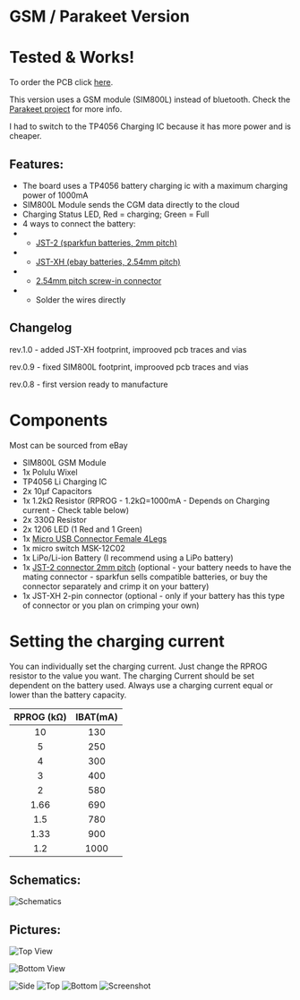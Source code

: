 # GSM / Parakeet Version

# Tested & Works!
To order the PCB click [here](https://oshpark.com/shared_projects/pyIarV64).

This version uses a GSM module (SIM800L) instead of bluetooth. Check the [Parakeet project](https://jamorham.github.io/) for more info.

I had to switch to the TP4056 Charging IC because it has more power and is cheaper.


## Features:

- The board uses a TP4056 battery charging ic with a maximum charging power of 1000mA
- SIM800L Module sends the CGM data directly to the cloud
- Charging Status LED, Red = charging; Green = Full
- 4 ways to connect the battery: 
- - [JST-2 (sparkfun batteries, 2mm pitch)](https://www.sparkfun.com/products/341)
- - [JST-XH (ebay batteries, 2.54mm pitch)](http://www.ebay.com/itm/231387564843?_trksid=p2057872.m2749.l2648&ssPageName=STRK%3AMEBIDX%3AIT)
- - [2.54mm pitch screw-in connector](http://www.ebay.com/itm/2pcs-2-Poles-2-Pin-2-54mm-0-1-PCB-Universal-Screw-Terminal-Block-Connector-/262007114779?hash=item3d00d74c1b:g:5OIAAOSwPcVVwJQX)
- - Solder the wires directly

## Changelog
rev.1.0 - added JST-XH footprint, improoved pcb traces and vias

rev.0.9 - fixed SIM800L footprint, improoved pcb traces and vias

rev.0.8 - first version ready to manufacture


# Components


Most can be sourced from eBay


- SIM800L GSM Module
- 1x Polulu Wixel
- TP4056 Li Charging IC
- 2x 10μf Capacitors
- 1x 1.2kΩ Resistor (RPROG - 1.2kΩ=1000mA - Depends on Charging current - Check table below)
- 2x 330Ω Resistor
- 2x 1206 LED (1 Red and 1 Green)
- 1x [Micro USB Connector Female 4Legs](http://www.ebay.com/itm/10Pcs-Micro-USB-Type-B-Female-Socket-4-Vertical-Legs-For-Solder-Connectors-/351570406777?hash=item51db3aad79:g:UUwAAOSwu-BWOscw)
- 1x micro switch MSK-12C02
- 1x LiPo/Li-ion Battery (I recommend using a LiPo battery)
- 1x [JST-2 connector 2mm pitch](https://www.sparkfun.com/products/8612) (optional - your battery needs to have the mating connector - sparkfun sells compatible batteries, or buy the connector separately and crimp it on your battery)
- 1x JST-XH 2-pin connector (optional - only if your battery has this type of connector or you plan on crimping your own)

# Setting the charging current

You can individually set the charging current. Just change the RPROG resistor to the value you want.
The charging Current should be set dependent on the battery used. Always use a charging current equal or lower than the battery capacity.

|RPROG (kΩ)|IBAT(mA)| 
|:--------:|:------:|
|10        |130     |
|5         |250     |
|4         |300     |
|3         |400     |
|2         |580     |
|1.66      |690     |
|1.5       |780     |
|1.33      |900     |
|1.2       |1000    |


## Schematics:

![Schematics](https://github.com/mzst123/Xdrip-Lipo-Board/blob/master/Other%20Versions/GSM-Parakeet/img_parakeet-sch.png)


## Pictures:


![Top View](https://644db4de3505c40a0444-327723bce298e3ff5813fb42baeefbaa.ssl.cf1.rackcdn.com/4a49c66479cc872754cc7636690bfe43.png)


![Bottom View](https://644db4de3505c40a0444-327723bce298e3ff5813fb42baeefbaa.ssl.cf1.rackcdn.com/ba2c8e37a4952ce03b12c1a464a7485f.png)

![Side](https://github.com/mzst123/Xdrip-Lipo-Board/blob/master/Other%20Versions/GSM-Parakeet/side.jpg)
![Top](https://github.com/mzst123/Xdrip-Lipo-Board/blob/master/Other%20Versions/GSM-Parakeet/top.jpg)
![Bottom](https://github.com/mzst123/Xdrip-Lipo-Board/blob/master/Other%20Versions/GSM-Parakeet/bottom.jpg)
![Screenshot](https://github.com/mzst123/Xdrip-Lipo-Board/blob/master/Other%20Versions/GSM-Parakeet/screenshot.png)
